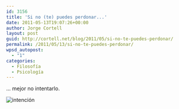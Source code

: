 ```yaml
---
id: 3156
title: 'Si no (te) puedes perdonar...'
date: 2011-05-13T19:07:26+00:00
author: Jorge Cortell
layout: post
guid: http://cortell.net/blog/2011/05/si-no-te-puedes-perdonar/
permalink: /2011/05/13/si-no-te-puedes-perdonar/
wpsd_autopost:
  - "1"
categories:
  - Filosofí­a
  - Psicología
---
```

... mejor no intentarlo.

<img class="aligncenter" src="http://4.bp.blogspot.com/_DRocE4m2E3g/S21pIeNDoxI/AAAAAAAACbQ/n1eSc1SkdXE/s400/broken+hands+vase.bmp" alt="intención" />